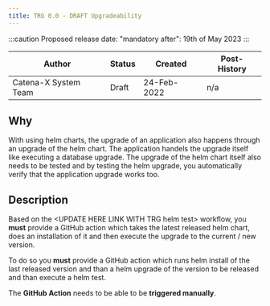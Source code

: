 ```yaml
---
title: TRG 0.0 - DRAFT Upgradeability
---
```


:::caution
Proposed release date: "mandatory after": 19th of May 2023
:::

| Author               | Status | Created     | Post-History  |
|----------------------|--------|-------------|---------------|
| Catena-X System Team | Draft  | 24-Feb-2022 | n/a           |

## Why

With using helm charts, the upgrade of an application also happens through an upgrade of the helm chart. The application handels the upgrade itself like executing a database upgrade. The upgrade of the helm chart itself also needs to be tested and by testing the helm upgrade, you automatically verify that the application upgrade works too.

## Description

Based on the \<UPDATE HERE LINK WITH TRG helm test\> workflow, you **must** provide a GitHub action which takes the latest released helm chart, does an installation of it and then execute the upgrade to the current / new version.

To do so you **must** provide a GitHub action which runs helm install of the last released version and than a helm upgrade of the version to be released and than execute a helm test.

The **GitHub Action** needs to be able to be **triggered manually**.
